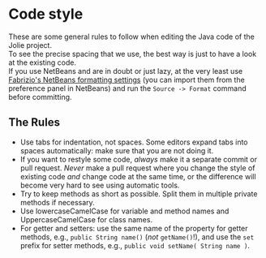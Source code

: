 # Code style

These are some general rules to follow when editing the Java code of the Jolie project.  
To see the precise spacing that we use, the best way is just to have a look at the existing code.  
If you use NetBeans and are in doubt or just lazy, at the very least use
<a href="files/netbeans_formatting.zip" target="_new">Fabrizio's NetBeans formatting settings</a> (you can import them from the preference panel in NetBeans) and run the `Source -> Format` command before committing.

## The Rules

* Use tabs for indentation, not spaces. Some editors expand tabs into spaces automatically: make sure that you are not doing it.
* If you want to restyle some code, _always_ make it a separate commit or pull request. _Never_ make a pull request where you change the style of existing code _and_ change code at the same time, or the difference will become very hard to see using automatic tools.
* Try to keep methods as short as possible. Split them in multiple private methods if necessary.
* Use lowercaseCamelCase for variable and method names and UppercaseCamelCase for class names.
* For getter and setters: use the same name of the property for getter methods, e.g., `public String name()` \(_not_ `getName()`!\), and use the `set` prefix for setter methods, e.g., `public void setName( String name )`.
